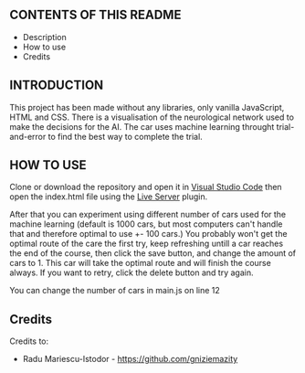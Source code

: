 CONTENTS OF THIS README
---------------------

 * Description
 * How to use
 * Credits


INTRODUCTION
------------

This project has been made without any libraries, only vanilla JavaScript, HTML and CSS. There is a visualisation of the neurological network used to make the decisions for the AI. The car uses machine learning throught trial-and-error to find the best way to complete the trial.

HOW TO USE
---------------------

Clone or download the repository and open it in [Visual Studio Code](https://code.visualstudio.com/) then open the index.html file using the [Live Server]( https://marketplace.visualstudio.com/items?itemName=ritwickdey.LiveServer) plugin.

After that you can experiment using different number of cars used for the machine learning (default is 1000 cars, but most computers can't handle that and therefore optimal to use +- 100 cars.) You probably won't get the optimal route of the care the first try, keep refreshing untill a car reaches the end of the course, then click the save button, and change the amount of cars to 1. This car will take the optimal route and will finish the course always. If you want to retry, click the delete button and try again.

You can change the number of cars in main.js on line 12

Credits
-----------

Credits to:
 * Radu Mariescu-Istodor - https://github.com/gniziemazity
 



